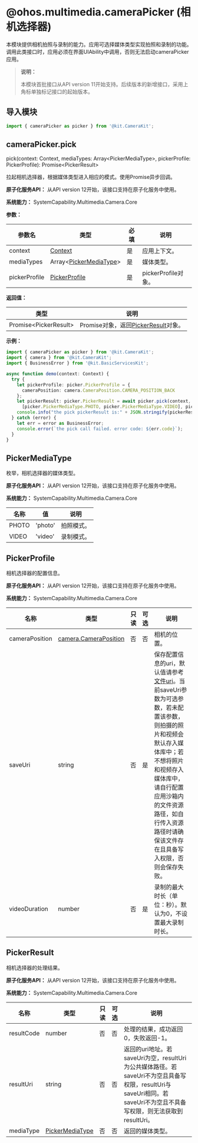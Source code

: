 # @ohos.multimedia.cameraPicker (相机选择器)

本模块提供相机拍照与录制的能力。应用可选择媒体类型实现拍照和录制的功能。调用此类接口时，应用必须在界面UIAbility中调用，否则无法启动cameraPicker应用。

> **说明：**
>
> 本模块首批接口从API version 11开始支持。后续版本的新增接口，采用上角标单独标记接口的起始版本。

## 导入模块

```ts
import { cameraPicker as picker } from '@kit.CameraKit';
```

## cameraPicker.pick

pick(context: Context, mediaTypes: Array\<PickerMediaType\>, pickerProfile: PickerProfile): Promise\<PickerResult\>

拉起相机选择器，根据媒体类型进入相应的模式。使用Promise异步回调。

**原子化服务API：** 从API version 12开始，该接口支持在原子化服务中使用。

**系统能力：** SystemCapability.Multimedia.Camera.Core

**参数：**

| 参数名          | 类型                                            | 必填 | 说明                          |
| -------------- |-------------------------------------------------| ---- | ---------------------------- |
| context        | [Context](../apis-ability-kit/js-apis-inner-application-context.md) | 是   | 应用上下文。                   |
| mediaTypes     | Array\<[PickerMediaType](#pickermediatype)\>    | 是   | 媒体类型。                    |
| pickerProfile  | [PickerProfile](#pickerprofile)                 | 是   | pickerProfile对象。            |

**返回值：**

| 类型                                             | 说明                                                                                   |
| ----------------------------------------------- | -------------------------------------------------------------------------------------- |
| Promise\<PickerResult\>                         | Promise对象，返回[PickerResult](#pickerresult)对象。        |

**示例：**

```ts
import { cameraPicker as picker } from '@kit.CameraKit';
import { camera } from '@kit.CameraKit';
import { BusinessError } from '@kit.BasicServicesKit';

async function demo(context: Context) {
  try {
    let pickerProfile: picker.PickerProfile = {
      cameraPosition: camera.CameraPosition.CAMERA_POSITION_BACK
    };
    let pickerResult: picker.PickerResult = await picker.pick(context,
      [picker.PickerMediaType.PHOTO, picker.PickerMediaType.VIDEO], pickerProfile);
    console.info("the pick pickerResult is:" + JSON.stringify(pickerResult));
  } catch (error) {
    let err = error as BusinessError;
    console.error(`the pick call failed. error code: ${err.code}`);
  }
}
```

## PickerMediaType

枚举，相机选择器的媒体类型。

**原子化服务API：** 从API version 12开始，该接口支持在原子化服务中使用。

**系统能力：** SystemCapability.Multimedia.Camera.Core

| 名称             | 值    | 说明     |
| ----------------| ----  | ---------|
| PHOTO           | 'photo' | 拍照模式。  |
| VIDEO           | 'video' | 录制模式。 |


## PickerProfile

相机选择器的配置信息。

**原子化服务API：** 从API version 12开始，该接口支持在原子化服务中使用。

**系统能力：** SystemCapability.Multimedia.Camera.Core

| 名称           | 类型                               | 只读 | 可选 | 说明         |
| -------------- | --------------------------------- | ----- | ----- | ------------ |
| cameraPosition       | [camera.CameraPosition](arkts-apis-camera-e.md#cameraposition) | 否   | 否   | 相机的位置。   |
| saveUri        | string                            | 否   | 是   | 保存配置信息的uri，默认值请参考[文件uri](../apis-core-file-kit/js-apis-file-fileuri.md#constructor10)。当前saveUri参数为可选参数，若未配置该参数，则拍摄的照片和视频会默认存入媒体库中；若不想将照片和视频存入媒体库中，请自行配置应用沙箱内的文件资源路径，如自行传入资源路径时请确保该文件存在且具备写入权限，否则会保存失败。|
| videoDuration  | number                            | 否   | 是   | 录制的最大时长（单位：秒）。默认为0，不设置最大录制时长。|


## PickerResult

相机选择器的处理结果。

**原子化服务API：** 从API version 12开始，该接口支持在原子化服务中使用。

**系统能力：** SystemCapability.Multimedia.Camera.Core

| 名称           | 类型                                | 只读 | 可选 | 说明                            |
| -------------- | ---------------------------------- | ----- | ----- | -------------------------------- |
| resultCode     | number                             | 否   | 否   | 处理的结果，成功返回0，失败返回-1。 |
| resultUri      | string                             | 否   | 否   | 返回的uri地址。若saveUri为空，resultUri为公共媒体路径。若saveUri不为空且具备写权限，resultUri与saveUri相同。若saveUri不为空且不具备写权限，则无法获取到resultUri。|
| mediaType      | [PickerMediaType](#pickermediatype)| 否   | 否   | 返回的媒体类型。                  |
